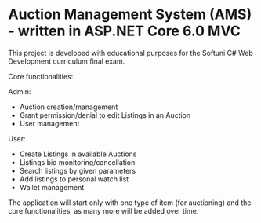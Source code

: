 # Auction Management System (AMS) - written in ASP.NET Core 6.0 MVC

This project is developed with educational purposes for the
Softuni C# Web Development curriculum final exam.

Core functionalities:

Admin:
- Auction creation/management
- Grant permission/denial to edit Listings in an Auction
- User management

User:
- Create Listings in available Auctions
- Listings bid monitoring/cancellation
- Search listings by given parameters
- Add listings to personal watch list
- Wallet management

The application will start only with one type of item (for auctioning) and the core functionalities,
as many more will be added over time.
